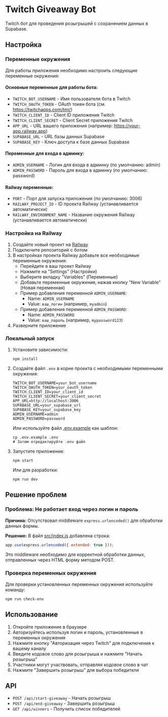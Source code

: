 # Twitch Giveaway Bot

Twitch бот для проведения розыгрышей с сохранением данных в Supabase.

## Настройка

### Переменные окружения

Для работы приложения необходимо настроить следующие переменные окружения:

#### Основные переменные для работы бота:
- `TWITCH_BOT_USERNAME` - Имя пользователя бота в Twitch
- `TWITCH_OAUTH_TOKEN` - OAuth токен бота (см. https://twitchapps.com/tmi/)
- `TWITCH_CLIENT_ID` - Client ID приложения Twitch
- `TWITCH_CLIENT_SECRET` - Client Secret приложения Twitch
- `APP_URL` - URL вашего приложения (например: https://your-app.railway.app)
- `SUPABASE_URL` - URL базы данных Supabase
- `SUPABASE_KEY` - Ключ доступа к базе данных Supabase

#### Переменные для входа в админку:
- `ADMIN_USERNAME` - Логин для входа в админку (по умолчанию: admin)
- `ADMIN_PASSWORD` - Пароль для входа в админку (по умолчанию: password)

#### Railway переменные:
- `PORT` - Порт для запуска приложения (по умолчанию: 3006)
- `RAILWAY_PROJECT_ID` - ID проекта Railway (устанавливается автоматически)
- `RAILWAY_ENVIRONMENT_NAME` - Название окружения Railway (устанавливается автоматически)

### Настройка на Railway

1. Создайте новый проект на [Railway](https://railway.app/)
2. Подключите репозиторий с ботом
3. В настройках проекта Railway добавьте все необходимые переменные окружения:
   - Перейдите в ваш проект Railway
   - Нажмите на "Settings" (Настройки)
   - Выберите вкладку "Variables" (Переменные)
   - Добавьте переменные окружения, нажав кнопку "New Variable" (Новая переменная)
   - Пример добавления переменной `ADMIN_USERNAME`:
     - Name: `ADMIN_USERNAME`
     - Value: `ваш_логин` (например, `myadmin`)
   - Пример добавления переменной `ADMIN_PASSWORD`:
     - Name: `ADMIN_PASSWORD`
     - Value: `ваш_пароль` (например, `mypassword123`)
4. Разверните приложение

### Локальный запуск

1. Установите зависимости:
   ```
   npm install
   ```

2. Создайте файл `.env` в корне проекта с необходимыми переменными окружения:
   ```
   TWITCH_BOT_USERNAME=your_bot_username
   TWITCH_OAUTH_TOKEN=your_oauth_token
   TWITCH_CLIENT_ID=your_client_id
   TWITCH_CLIENT_SECRET=your_client_secret
   APP_URL=http://localhost:3006
   SUPABASE_URL=your_supabase_url
   SUPABASE_KEY=your_supabase_key
   ADMIN_USERNAME=admin
   ADMIN_PASSWORD=password
   ```

   Или используйте файл [.env.example](file:///C:/Users/D/Desktop/Giveway%20Bot/twitch-giveaway-bot/.env.example) как шаблон:
   ```
   cp .env.example .env
   # Затем отредактируйте .env файл
   ```

3. Запустите приложение:
   ```
   npm start
   ```

   Или для разработки:
   ```
   npm run dev
   ```

## Решение проблем

### Проблема: Не работает вход через логин и пароль

**Причина:** Отсутствовал middleware `express.urlencoded()` для обработки данных формы.

**Решение:** В файл [src/index.js](file:///C:/Users/D/Desktop/Giveway%20Bot/twitch-giveaway-bot/src/index.js) добавлена строка:
```javascript
app.use(express.urlencoded({ extended: true }));
```

Это middleware необходимо для корректной обработки данных, отправленных через HTML форму методом POST.

### Проверка переменных окружения

Для проверки установленных переменных окружения используйте команду:
```
npm run check-env
```

## Использование

1. Откройте приложение в браузере
2. Авторизуйтесь используя логин и пароль, установленные в переменных окружения
3. Нажмите кнопку "Авторизация через Twitch" для подключения к вашему каналу
4. Введите кодовое слово для розыгрыша и нажмите "Начать розыгрыш"
5. Участники могут участвовать, отправляя кодовое слово в чат
6. Нажмите "Завершить розыгрыш" для выбора победителя

## API

- `POST /api/start-giveaway` - Начать розыгрыш
- `POST /api/end-giveaway` - Завершить розыгрыш
- `GET /api/winners` - Получить список победителей